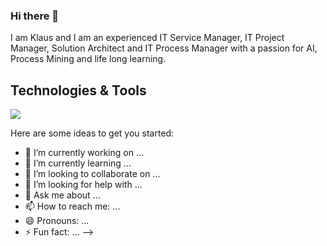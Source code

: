 ### Hi there 👋
I am Klaus and I am an experienced IT Service Manager, IT Project Manager, Solution Architect and IT Process Manager with a passion for AI, Process Mining and life long learning.

## Technologies & Tools

<img src="https://img.shields.io/badge/BadgeText-HexColor?logo=https://simpleicons.org/icons/python.svg&logoColor=ColorName&style=Plastic" />

Here are some ideas to get you started:

- 🔭 I’m currently working on ...
- 🌱 I’m currently learning ...
- 👯 I’m looking to collaborate on ...
- 🤔 I’m looking for help with ...
- 💬 Ask me about ...
- 📫 How to reach me: ...
- 😄 Pronouns: ...
- ⚡ Fun fact: ...
-->
